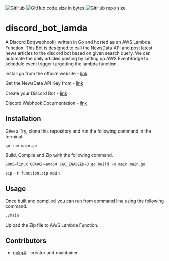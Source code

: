 ![GitHub](https://img.shields.io/github/license/gokg4/discord_bot_lamda) ![GitHub code size in bytes](https://img.shields.io/github/languages/code-size/gokg4/discord_bot_lamda) ![GitHub repo size](https://img.shields.io/github/repo-size/gokg4/discord_bot_lamda)

# discord_bot_lamda

A Discord Bot(webhook) written in Go and hosted as an AWS Lambda Function. This Bot is designed to call the NewsData API and post latest news articles to the discord bot based on given search query. We can automate the daily articles posting by setting up AWS EventBridge to schedule event trigger targetting the lambda function.

Install go from the official website - [link](https://go.dev/dl/).

Get the NewsData API Key from - [link](https://newsdata.io/)

Create your Discord Bot - [link](https://support.discord.com/hc/en-us/articles/360045093012)

Discord Webhook Documentation - [link](https://discord.com/developers/docs/resources/webhook)

## Installation

Give a Try, clone this repository and run the following command in the terminal.

```go run main.go```

Build, Compile and Zip with the following command.

```GOOS=linux GOARCH=amd64 CGO_ENABLED=0 go build -o main main.go```

```zip -r function.zip main```

## Usage

Once built and compiled you can run from command line using the following command.

```./main```

Upload the Zip file to AWS Lambda Function.

## Contributors

- [gokg4](https://github.com/gokg4) - creator and maintainer
